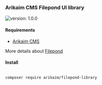 ### Arikaim CMS Filepond UI library
![version: 1.0.0](https://img.shields.io/github/release/arikaim/filepond-library.svg)

#### Requirements 
  * [Arikaim CMS](https://github.com/arikaim/arikaim)
  
More details about [Filepond](https://github.com/pqina/filepond)

#### Install
```bash

composer require arikaim/filepond-library

```
